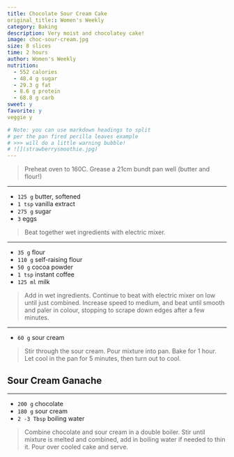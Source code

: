 ```yaml
---
title: Chocolate Sour Cream Cake
original_title:: Women's Weekly
category: Baking
description: Very moist and chocolatey cake! 
image: choc-sour-cream.jpg
size: 8 slices
time: 2 hours
author: Women's Weekly
nutrition:
  - 552 calories
  - 48.4 g sugar
  - 29.3 g fat
  - 8.6 g protein
  - 68.8 g carb
sweet: y
favorite: y 
veggie y

# Note: you can use markdown headings to split
# per the pan fired perilla leaves example
# >>> will do a little warning bubble!
# ![](strawberrysmoothie.jpg)
---
```


> Preheat oven to 160C. Grease a 21cm bundt pan well (butter and flour!)

---

* `125 g` butter, softened
* `1 tsp` vanilla extract
* `275 g` sugar
* `3` eggs

> Beat together wet ingredients with electric mixer.

---

* `35 g` flour
* `110 g` self-raising flour
* `50 g` cocoa powder
* `1 tsp` instant coffee
* `125 ml` milk

> Add in wet ingredients. Continue to beat with electric mixer on low until just combined. Increase speed to medium, and beat until smooth and paler in colour, stopping to scrape down edges after a few minutes. 

---

* `60 g` sour cream

> Stir through the sour cream. Pour mixture into pan. Bake for 1 hour. Let cool in the pan for 5 minutes, then turn out to cool.

## Sour Cream Ganache

---

* `200 g` chocolate
* `180 g` sour cream
* `2 -3 Tbsp` boiling water

> Combine chocolate and sour cream in a double boiler. Stir until mixture is melted and combined, add in boiling water if needed to thin it. Pour over cooled cake and serve. 
